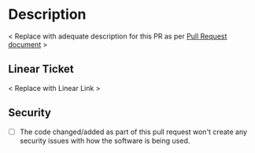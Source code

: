 # Description

< Replace with adequate description for this PR as per [Pull Request document](https://www.notion.so/rudderstacks/Pull-Requests-40a4c6bd7a5e4387ba9029bab297c9e3) >

## Linear Ticket

< Replace with Linear Link >

## Security

- [ ] The code changed/added as part of this pull request won't create any security issues with how the software is being used.
